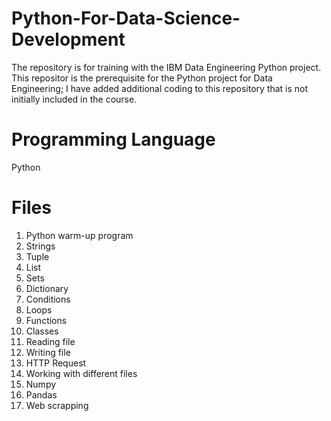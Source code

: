# Python-For-Data-Science-Development
The repository is for training with the IBM Data Engineering Python project. This repositor is the prerequisite for the Python project for Data Engineering; I have added additional coding to this repository that is not initially included in the course.

# Programming Language
Python 
# Files
1. Python warm-up program
2. Strings
3. Tuple
4. List
5. Sets
6. Dictionary
7. Conditions
8. Loops
9. Functions
10. Classes
11. Reading file
12. Writing file
13. HTTP Request
14. Working with different files
15. Numpy
16. Pandas
17. Web scrapping

